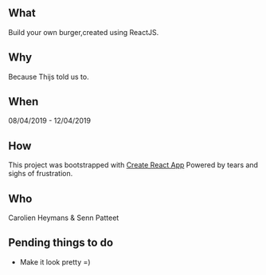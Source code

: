 

##  What
Build your own burger,created using ReactJS.
##  Why
Because Thijs told us to.
##  When
08/04/2019 - 12/04/2019
##  How
This project was bootstrapped with [Create React App](https://github.com/facebook/create-react-app)
Powered by tears and sighs of frustration.

##  Who

Carolien Heymans & Senn Patteet

##  Pending things to do
 * Make it look pretty =)
